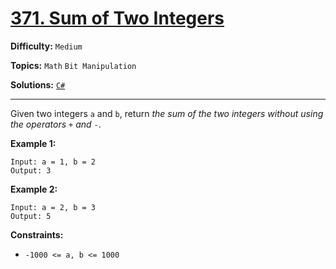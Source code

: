 # [371. Sum of Two Integers](https://leetcode.com/problems/sum-of-two-integers/)

**Difficulty:** `Medium`

**Topics:** `Math` `Bit Manipulation`

**Solutions:** [`C#`](../../src/csharp/challenges/Problems/SumOfTwoIntegers.cs)

---

Given two integers `a` and `b`, return *the sum of the two integers without using the operators* `+` *and* `-`.

**Example 1:**

```
Input: a = 1, b = 2
Output: 3
```

**Example 2:**

```
Input: a = 2, b = 3
Output: 5
```

**Constraints:**

* `-1000 <= a, b <= 1000`